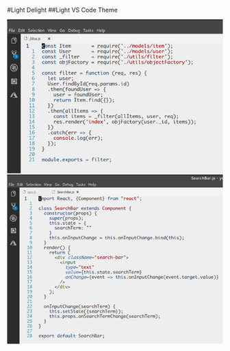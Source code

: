 #Light Delight
##Light VS Code Theme

![](https://raw.githubusercontent.com/DNonov/lightDelight/master/media/js-example.png)
![](https://raw.githubusercontent.com/DNonov/lightDelight/master/media/react-example.png)